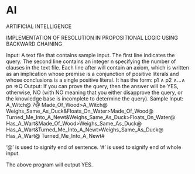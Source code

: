 # AI
ARTIFICIAL INTELLIGENCE

IMPLEMENTATION OF RESOLUTION IN PROPOSITIONAL LOGIC
USING BACKWARD CHAINING

Input: A text file that contains sample input. The first line indicates the query. The second line
contains an integer n specifying the number of clauses in the text file. Each line after will contain
an axiom, which is written as an implication whose premise is a conjunction of positive literals
and whose conclusions is a single positive literal. It
has the form:
p1 ∧ p2 ∧...∧ pn ⇒Q
Output: If you can prove the query, then the answer will be YES, otherwise, NO (with NO
meaning that you either disapprove the query, or the knowledge base is incomplete to determine
the query).
Sample Input:
A_Witch@
7@
Made_Of_Wood&gt;A_Witch@
Weighs_Same_As_Duck&amp;Floats_On_Water&gt;Made_Of_Wood@
Turned_Me_Into_A_Newt&amp;Weighs_Same_As_Duck&gt;Floats_On_Water@
Has_A_Wart&amp;Made_Of_Wood&gt;Weighs_Same_As_Duck@
Has_A_Wart&amp;Turned_Me_Into_A_Newt&gt;Weighs_Same_As_Duck@
Has_A_Wart@
Turned_Me_Into_A_Newt#

‘@’ is used to signify end of sentence.
‘#’ is used to signify end of whole input.

The above program will output YES.
